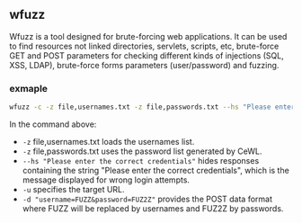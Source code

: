 ## wfuzz

Wfuzz is a tool designed for brute-forcing web applications. It can be used to find resources not linked directories, servlets, scripts, etc, brute-force GET and POST parameters for checking different kinds of injections (SQL, XSS, LDAP), brute-force forms parameters (user/password) and fuzzing.

### exmaple

```bash
wfuzz -c -z file,usernames.txt -z file,passwords.txt --hs "Please enter the correct credentials" -u http://10.10.153.166/login.php -d "username=FUZZ&password=FUZ2Z"
```

In the command above:
- `-z` file,usernames.txt loads the usernames list.
- `-z` file,passwords.txt uses the password list generated by CeWL.
- `--hs "Please enter the correct credentials"` hides responses containing the string "Please enter the correct credentials", which is the message displayed for wrong login attempts.
- `-u` specifies the target URL.
- `-d "username=FUZZ&password=FUZ2Z"` provides the POST data format where FUZZ will be replaced by usernames and FUZ2Z by passwords.